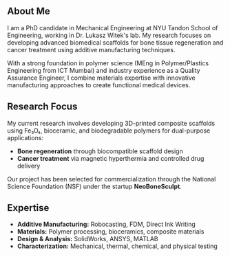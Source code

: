 ## About Me

I am a PhD candidate in Mechanical Engineering at NYU Tandon School of Engineering, working in Dr. Lukasz Witek's lab. My research focuses on developing advanced biomedical scaffolds for bone tissue regeneration and cancer treatment using additive manufacturing techniques.

With a strong foundation in polymer science (MEng in Polymer/Plastics Engineering from ICT Mumbai) and industry experience as a Quality Assurance Engineer, I combine materials expertise with innovative manufacturing approaches to create functional medical devices.

## Research Focus

My current research involves developing 3D-printed composite scaffolds using Fe₃O₄, bioceramic, and biodegradable polymers for dual-purpose applications:
- **Bone regeneration** through biocompatible scaffold design
- **Cancer treatment** via magnetic hyperthermia and controlled drug delivery

Our project has been selected for commercialization through the National Science Foundation (NSF) under the startup **NeoBoneSculpt**.

## Expertise

- **Additive Manufacturing:** Robocasting, FDM, Direct Ink Writing
- **Materials:** Polymer processing, bioceramics, composite materials
- **Design & Analysis:** SolidWorks, ANSYS, MATLAB
- **Characterization:** Mechanical, thermal, chemical, and physical testing
